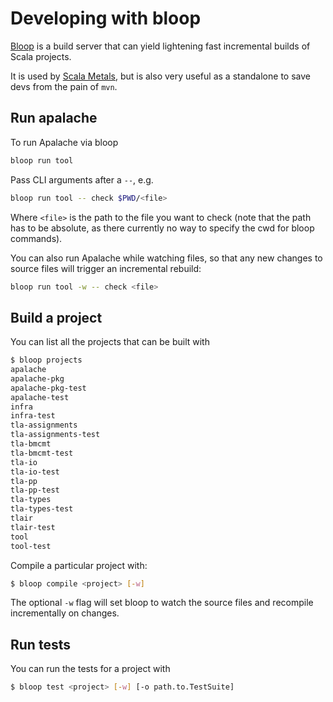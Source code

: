 # Developing with bloop

[Bloop](https://scalacenter.github.io/bloop/) is a build server that can yield
lightening fast incremental builds of Scala projects.

It is used by [Scala Metals](https://scalameta.org/metals/), but is also very
useful as a standalone to save devs from the pain of `mvn`.

## Run apalache

To run Apalache via bloop 

```sh
bloop run tool
```

Pass CLI arguments after a `--`, e.g.

```sh
bloop run tool -- check $PWD/<file>
```


Where `<file>` is the path to the file you want to check (note that the path has
to be absolute, as there currently no way to specify the cwd for bloop commands).

You can also run Apalache while watching files, so that any new changes to
source files will trigger an incremental rebuild:

```sh
bloop run tool -w -- check <file>
```

## Build a project

You can list all the projects that can be built with 

```sh
$ bloop projects
apalache
apalache-pkg
apalache-pkg-test
apalache-test
infra
infra-test
tla-assignments
tla-assignments-test
tla-bmcmt
tla-bmcmt-test
tla-io
tla-io-test
tla-pp
tla-pp-test
tla-types
tla-types-test
tlair
tlair-test
tool
tool-test
```

Compile a particular project with:

```sh
$ bloop compile <project> [-w]
```

The optional `-w` flag will set bloop to watch the source files and recompile
incrementally on changes.

## Run tests

You can run the tests for a project with

```sh
$ bloop test <project> [-w] [-o path.to.TestSuite]
```
